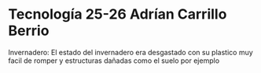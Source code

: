 # Tecnología 25-26 Adrían Carrillo Berrio
Invernadero: El estado del invernadero era desgastado con su plastico muy facil de romper y estructuras dañadas como el suelo por ejemplo
